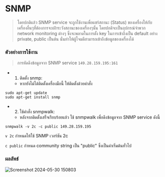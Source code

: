 # SNMP

> โดยปกติแล้ว SNMP service จะถูกใช้งานเพื่อแชร์สถานะ (Status) ของเครื่องให้กับเครื่องอื่นๆที่ต้องการจะเฝ้าระวังสถานะของเครื่องๆนั้น โดยปกติจะเป็นอุปกรณ์จำพวก network monitoring ต่างๆ ซึ่งจะพลาดในการตั้ง key ในการเข้าถึงเป็น default อย่าง private, public เป็นต้น นั่นทำให้ผู้โจมตีสามารถเข้าถึงข้อมูลของเครื่องได้

### ตัวอย่างการใช้งาน

> การหัดดึงข้อมูลจาก SNMP service `149.28.159.195:161`

- 1. ติดตั้ง snmp:
  - หากยังไม่ได้ติดตั้งเครื่องมือนี้ ให้ติดตั้งด้วยคำสั่ง

```
sudo apt-get update
sudo apt-get install snmp
```

- 2. ใช้คำสั่ง snmpwalk:
  - หลังจากติดตั้งเสร็จเรียบร้อยแล้ว ใช้ snmpwalk เพื่อดึงข้อมูลจาก SNMP service ดังนี้

```
snmpwalk -v 2c -c public 149.28.159.195
```

`v 2c` กำหนดให้ใช้ SNMP เวอร์ชัน 2c

`c public` กำหนด community string เป็น "public" ซึ่งเป็นค่าเริ่มต้นทั่วไป

### ผลลัพธ์

![Screenshot 2024-05-30 150803](https://github.com/Atiwitch15101/Network-Security/assets/159407312/061a8df4-cd5d-4292-826d-a7a3f8308c88)
